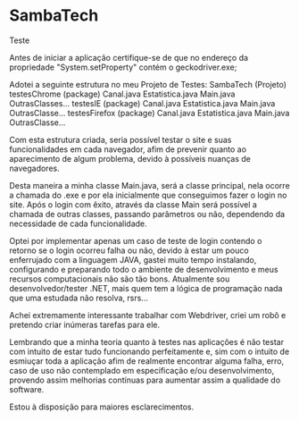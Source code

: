 # SambaTech
Teste

Antes de iniciar a aplicação certifique-se de que no endereço da propriedade "System.setProperty" contém o geckodriver.exe;

Adotei a seguinte estrutura no meu Projeto de Testes:
SambaTech (Projeto)
	testesChrome (package)
		Canal.java
		Estatistica.java
		Main.java
		OutrasClasses...
	testesIE (package)
		Canal.java
		Estatistica.java
		Main.java
		OutrasClasse...
	testesFirefox (package)
		Canal.java
		Estatistica.java
		Main.java
		OutrasClasse...

Com esta estrutura criada, seria possível testar o site e suas funcionalidades em cada navegador, afim de prevenir quanto ao aparecimento de algum problema, devido à possíveis nuanças de navegadores.

Desta maneira a minha classe Main.java, será a classe principal, nela ocorre a chamada do .exe e por ela inicialmente que conseguimos fazer o login no site. Após o login com êxito, através da classe Main será possível a chamada de outras classes, passando parâmetros ou não, dependendo da necessidade de cada funcionalidade.

Optei por implementar apenas um caso de teste de login contendo o retorno se o login ocorreu falha ou não, devido à estar um pouco enferrujado com a linguagem JAVA, gastei muito tempo instalando, configurando e preparando todo o ambiente de desenvolvimento e meus recursos computacionais não são tão bons. Atualmente sou desenvolvedor/tester .NET, mais quem tem a lógica de programação nada que uma estudada não resolva, rsrs...

Achei extremamente interessante trabalhar com Webdriver, criei um robô e pretendo criar inúmeras tarefas para ele.

Lembrando que a minha teoria quanto à testes nas aplicações é não testar com intuito de estar tudo funcionando perfeitamente e, sim com o intuito de esmiuçar toda a aplicação afim de realmente encontrar alguma falha, erro, caso de uso não contemplado em especificação e/ou desenvolvimento, provendo assim melhorias contínuas para aumentar assim a qualidade do software.

Estou à disposição para maiores esclarecimentos.
